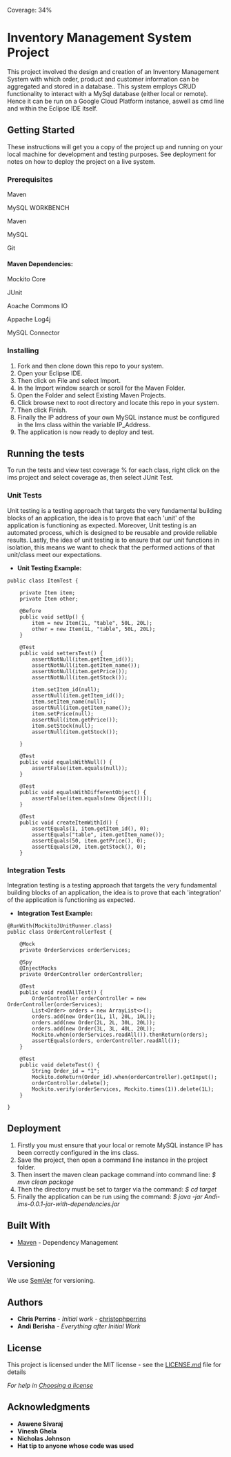 Coverage: 34%
# Inventory Management System Project
This project involved the design and creation of an Inventory Management System with which order, product and customer information can be aggregated and stored in a database.. This system employs CRUD functionality to interact with a MySql database (either local or remote). Hence it can be run on a Google Cloud Platform instance, aswell as cmd line and within the Eclipse IDE itself. 

## Getting Started
These instructions will get you a copy of the project up and running on your local machine for development and testing purposes. See deployment for notes on how to deploy the project on a live system.

### Prerequisites
Maven

MySQL WORKBENCH

Maven

MySQL

Git 

#### Maven Dependencies:
Mockito Core

JUnit 

Aoache Commons IO

Appache Log4j

MySQL Connector

### Installing
1. Fork and then clone down this repo to your system.
2. Open your Eclipse IDE.
3. Then click on File and select Import.
4. In the Import window search or scroll for the Maven Folder.
5. Open the Folder and select Existing Maven Projects.
6. Click browse next to root directory and locate this repo in your system.
7. Then click Finish.
8. Finally the IP address of your own MySQL instance must be configured in the Ims class within the variable
IP_Address.
9. The application is now ready to deploy and test.

## Running the tests
To run the tests and view test coverage % for each class, right click on the ims project
and select coverage as, then select JUnit Test.

### Unit Tests 
Unit testing is a testing approach that targets the very fundamental building blocks of an application, the idea is to prove 
that each 'unit' of the application is functioning as expected. Moreover, Unit testing is an automated process, which is designed to be reusable and provide reliable results.
Lastly, the idea of unit testing is to ensure that our unit functions in isolation, this means we want to check that the performed actions of that unit/class meet our expectations.

* **Unit Testing Example:**
```
public class ItemTest {

	private Item item;
	private Item other;

	@Before
	public void setUp() {
		item = new Item(1L, "table", 50L, 20L);
		other = new Item(1L, "table", 50L, 20L);
	}

	@Test
	public void settersTest() {
		assertNotNull(item.getItem_id());
		assertNotNull(item.getItem_name());
		assertNotNull(item.getPrice());
		assertNotNull(item.getStock());

		item.setItem_id(null);
		assertNull(item.getItem_id());
		item.setItem_name(null);
		assertNull(item.getItem_name());
		item.setPrice(null);
		assertNull(item.getPrice());
		item.setStock(null);
		assertNull(item.getStock());

	}

	@Test
	public void equalsWithNull() {
		assertFalse(item.equals(null));
	}

	@Test
	public void equalsWithDifferentObject() {
		assertFalse(item.equals(new Object()));
	}

	@Test
	public void createItemWithId() {
		assertEquals(1, item.getItem_id(), 0);
		assertEquals("table", item.getItem_name());
		assertEquals(50, item.getPrice(), 0);
		assertEquals(20, item.getStock(), 0);
	}

```
### Integration Tests 
Integration testing is a testing approach that targets the very fundamental building blocks of an application,
the idea is to prove that each 'integration' of the application is functioning as expected.

* **Integration Test Example:**
```
@RunWith(MockitoJUnitRunner.class)
public class OrderControllerTest {

	@Mock
	private OrderServices orderServices;

	@Spy
	@InjectMocks
	private OrderController orderController;

	@Test
	public void readAllTest() {
		OrderController orderController = new OrderController(orderServices);
		List<Order> orders = new ArrayList<>();
		orders.add(new Order(1L, 1l, 20L, 10L));
		orders.add(new Order(2L, 2L, 30L, 20L));
		orders.add(new Order(3L, 3L, 40L, 20L));
		Mockito.when(orderServices.readAll()).thenReturn(orders);
		assertEquals(orders, orderController.readAll());
	}

	@Test
	public void deleteTest() {
		String Order_id = "1";
		Mockito.doReturn(Order_id).when(orderController).getInput();
		orderController.delete();
		Mockito.verify(orderServices, Mockito.times(1)).delete(1L);
	}

}

```

## Deployment
1. Firstly you must ensure that your local or remote MySQL instance IP has been correctly configured in the ims class.
2. Save the project, then open a command line instance in the project folder.
3. Then insert the maven clean package command into command line: *$ mvn clean package*
4. Then the directory must be set to targer via the command: *$ cd target*
5. Finally the application can be run using the command: *$ java -jar Andi-ims-0.0.1-jar-with-dependencies.jar*

## Built With

* [Maven](https://maven.apache.org/) - Dependency Management

## Versioning

We use [SemVer](http://semver.org/) for versioning.

## Authors

* **Chris Perrins** - *Initial work* - [christophperrins](https://github.com/christophperrins)
* **Andi Berisha** - *Everything after Initial Work*

## License

This project is licensed under the MIT license - see the [LICENSE.md](LICENSE.md) file for details 

*For help in [Choosing a license](https://choosealicense.com/)*

## Acknowledgments
* **Aswene Sivaraj**
* **Vinesh Ghela**
* **Nicholas Johnson**
* **Hat tip to anyone whose code was used**


